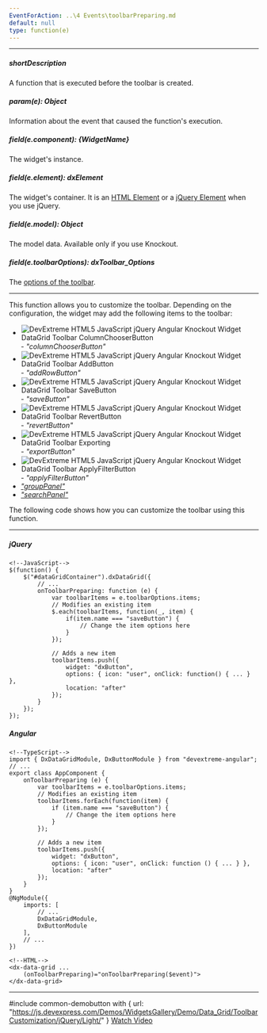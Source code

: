 ```yaml
---
EventForAction: ..\4 Events\toolbarPreparing.md
default: null
type: function(e)
---
```

---
##### shortDescription
A function that is executed before the toolbar is created.

##### param(e): Object
Information about the event that caused the function's execution.

##### field(e.component): {WidgetName}
The widget's instance.

##### field(e.element): dxElement
The widget's container. It is an [HTML Element](https://developer.mozilla.org/en-US/docs/Web/API/HTMLElement) or a [jQuery Element](https://api.jquery.com/Types/#jQuery) when you use jQuery.

##### field(e.model): Object
The model data. Available only if you use Knockout.

##### field(e.toolbarOptions): dxToolbar_Options
The [options of the toolbar](/api-reference/10%20UI%20Widgets/dxToolbar/1%20Configuration '/Documentation/ApiReference/UI_Widgets/dxToolbar/Configuration/').

---
This function allows you to customize the toolbar. Depending on the configuration, the widget may add the following items to the toolbar:

- <img src="/Content/images/doc/18_1/DataGrid/icons/columnChooser.png" alt="DevExtreme HTML5 JavaScript jQuery Angular Knockout Widget DataGrid Toolbar ColumnChooserButton" style="margin:1px; vertical-align:middle"/> - *"columnChooserButton"*    
- <img src="/Content/images/doc/18_1/DataGrid/icons/toolbar_add.png" alt="DevExtreme HTML5 JavaScript jQuery Angular Knockout Widget DataGrid Toolbar AddButton" style="margin:1px; vertical-align:middle"/> - *"addRowButton"*    
- <img src="/Content/images/doc/18_1/DataGrid/icons/toolbar_save.png" alt="DevExtreme HTML5 JavaScript jQuery Angular Knockout Widget DataGrid Toolbar SaveButton" style="margin:1px; vertical-align:middle"/> - *"saveButton"*   
- <img src="/Content/images/doc/18_1/DataGrid/icons/toolbar_revert.png" alt="DevExtreme HTML5 JavaScript jQuery Angular Knockout Widget DataGrid Toolbar RevertButton" style="margin:1px; vertical-align:middle"/> - *"revertButton"*   
- <img src="/Content/images/doc/18_1/DataGrid/icons/toolbar_export.png" alt="DevExtreme HTML5 JavaScript jQuery Angular Knockout Widget DataGrid Toolbar Exporting" style="margin:1px; vertical-align:middle"/> - *"exportButton"*     
- <img src="/Content/images/doc/18_1/DataGrid/icons/toolbar_applyFilter.png" alt="DevExtreme HTML5 JavaScript jQuery Angular Knockout Widget DataGrid Toolbar ApplyFilterButton" style="margin:1px; vertical-align:middle"/> - *"applyFilterButton"*     
- [*"groupPanel"*](/api-reference/10%20UI%20Widgets/dxDataGrid/1%20Configuration/groupPanel '/Documentation/ApiReference/UI_Widgets/dxDataGrid/Configuration/groupPanel/') 
- [*"searchPanel"*](/api-reference/10%20UI%20Widgets/GridBase/1%20Configuration/searchPanel '{basewidgetpath}/Configuration/searchPanel/')

The following code shows how you can customize the toolbar using this function.

---
##### jQuery

    <!--JavaScript-->
    $(function() {
        $("#dataGridContainer").dxDataGrid({
            // ...
            onToolbarPreparing: function (e) {
                var toolbarItems = e.toolbarOptions.items;
                // Modifies an existing item
                $.each(toolbarItems, function(_, item) {
                    if(item.name === "saveButton") {
                        // Change the item options here
                    }
                }); 

                // Adds a new item
                toolbarItems.push({
                    widget: "dxButton", 
                    options: { icon: "user", onClick: function() { ... } },
                    location: "after"
                });
            }
        });
    });

##### Angular

    <!--TypeScript-->
    import { DxDataGridModule, DxButtonModule } from "devextreme-angular";
    // ...
    export class AppComponent {
        onToolbarPreparing (e) { 
            var toolbarItems = e.toolbarOptions.items;
            // Modifies an existing item
            toolbarItems.forEach(function(item) {
                if (item.name === "saveButton") {
                    // Change the item options here
                }
            });
            
            // Adds a new item
            toolbarItems.push({
                widget: "dxButton", 
                options: { icon: "user", onClick: function () { ... } },
                location: "after"
            });
        }
    }
    @NgModule({
        imports: [
            // ...
            DxDataGridModule,
            DxButtonModule
        ],
        // ...
    })

    <!--HTML-->
    <dx-data-grid ...
        (onToolbarPreparing)="onToolbarPreparing($event)">
    </dx-data-grid>
    
---

#include common-demobutton with {
    url: "https://js.devexpress.com/Demos/WidgetsGallery/Demo/Data_Grid/ToolbarCustomization/jQuery/Light/"
} 
<a href="https://www.youtube.com/watch?v=oWWL6iILMPM&index=1&list=PL8h4jt35t1wjGvgflbHEH_e3b23AA30-z&t=3s" class="button orange small fix-width-155" target="_blank">Watch Video</a>